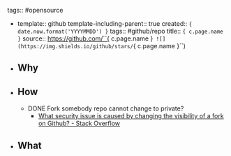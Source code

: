 tags:: #opensource

  - template:: github
    template-including-parent:: true
    created::  ``{ date.now.format('YYYYMMDD') }``
    tags:: #github/repo
    title:: ``{ c.page.name }``
    source:: https://github.com/``{ c.page.name }``
    ![](https://img.shields.io/github/stars/``{ c.page.name }``)
- ## Why
- ## How
  - DONE Fork somebody repo cannot change to private?
    - [What security issue is caused by changing the visibility of a fork on Github? - Stack Overflow](https://stackoverflow.com/questions/71446341/what-security-issue-is-caused-by-changing-the-visibility-of-a-fork-on-github)
- ## What